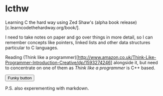 # lcthw
Learning C the hard way using Zed Shaw's (alpha book release)[c.learncodethehardway.org/book/]. 

I need to take notes on paper and go over things in more detail, so I can remember concepts like pointers, linked lists 
and other data structures particular to C languages.    

Reading (Think like a programmer)[http://www.amazon.co.uk/Think-Like-Programmer-Introduction-Creative/dp/1593274246] 
alongside it, but need to concentrate on one of them as _Think like a programmer_ is C++ based. 

<button class="button-save large">Funky button</button> 

P.S. also experementing with markdown. 


